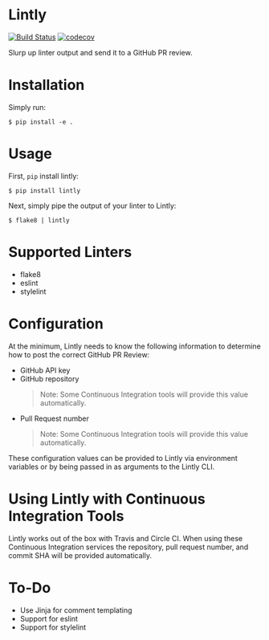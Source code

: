 # Lintly

[![Build Status](https://travis-ci.org/grantmcconnaughey/Lintly.svg?branch=master)](https://travis-ci.org/grantmcconnaughey/Lintly) [![codecov](https://codecov.io/gh/grantmcconnaughey/lintly/branch/master/graph/badge.svg)](https://codecov.io/gh/grantmcconnaughey/lintly)

Slurp up linter output and send it to a GitHub PR review.

# Installation

Simply run:

    $ pip install -e .

# Usage

First, `pip` install lintly:

    $ pip install lintly

Next, simply pipe the output of your linter to Lintly:

    $ flake8 | lintly

# Supported Linters

- flake8
- eslint
- stylelint

# Configuration

At the minimum, Lintly needs to know the following information to determine how to post the correct GitHub PR Review:

- GitHub API key
- GitHub repository
    > Note: Some Continuous Integration tools will provide this value automatically.
- Pull Request number
    > Note: Some Continuous Integration tools will provide this value automatically.

These configuration values can be provided to Lintly via environment variables or by being passed in as arguments to the Lintly CLI.

# Using Lintly with Continuous Integration Tools

Lintly works out of the box with Travis and Circle CI. When using these Continuous Integration services the repository, pull request number, and commit SHA will be provided automatically.

# To-Do

- Use Jinja for comment templating
- Support for eslint
- Support for stylelint
